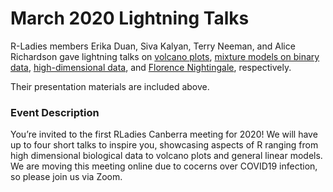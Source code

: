 
<!-- README.md is generated from README.Rmd. Please edit that file -->

# March 2020 Lightning Talks

R-Ladies members Erika Duan, Siva Kalyan, Terry Neeman, and Alice
Richardson gave lightning talks on [volcano
plots](https://github.com/Alice1969/RLadiesCanberra/tree/master/events/26_3_2020/volcanoPlots.pdf),
[mixture models on binary
data](https://github.com/Alice1969/RLadiesCanberra/tree/master/events/26_3_2020/mixModelsBinaryData.Rmd),
[high-dimensional
data](https://github.com/Alice1969/RLadiesCanberra/tree/master/events/26_3_2020/highDimensionalData.pdf),
and [Florence
Nightingale](https://github.com/Alice1969/RLadiesCanberra/tree/master/events/26_3_2020/FloRenceNightingale.pdf),
respectively.

Their presentation materials are included above.

### Event Description

You’re invited to the first RLadies Canberra meeting for 2020\! We will
have up to four short talks to inspire you, showcasing aspects of R
ranging from high dimensional biological data to volcano plots and
general linear models. We are moving this meeting online due to cocerns
over COVID19 infection, so please join us via Zoom.
